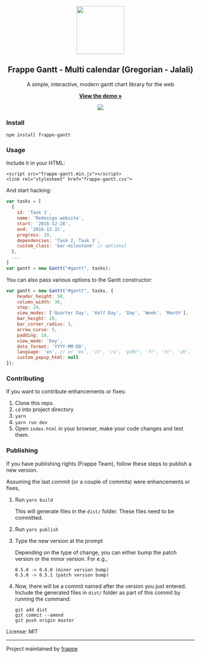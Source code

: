 <div align="center">
    <img src="https://github.com/frappe/design/blob/master/logos/logo-2019/frappe-gantt-logo.png" height="128">
    <h2>Frappe Gantt - Multi calendar (Gregorian - Jalali) </h2>
    <p align="center">
        <p>A simple, interactive, modern gantt chart library for the web</p>
        <a href="https://frappe.github.io/gantt">
            <b>View the demo »</b>
        </a>
    </p>
</div>

<p align="center">
    <a href="https://frappe.github.io/gantt">
        <img src="https://cloud.githubusercontent.com/assets/9355208/21537921/4a38b194-cdbd-11e6-8110-e0da19678a6d.png">
    </a>
</p>

### Install
```
npm install frappe-gantt
```

### Usage
Include it in your HTML:
```
<script src="frappe-gantt.min.js"></script>
<link rel="stylesheet" href="frappe-gantt.css">
```

And start hacking:
```js
var tasks = [
  {
    id: 'Task 1',
    name: 'Redesign website',
    start: '2016-12-28',
    end: '2016-12-31',
    progress: 20,
    dependencies: 'Task 2, Task 3',
    custom_class: 'bar-milestone' // optional
  },
  ...
]
var gantt = new Gantt("#gantt", tasks);
```

You can also pass various options to the Gantt constructor:
```js
var gantt = new Gantt("#gantt", tasks, {
    header_height: 50,
    column_width: 30,
    step: 24,
    view_modes: ['Quarter Day', 'Half Day', 'Day', 'Week', 'Month'],
    bar_height: 20,
    bar_corner_radius: 3,
    arrow_curve: 5,
    padding: 18,
    view_mode: 'Day',
    date_format: 'YYYY-MM-DD',
    language: 'en', // or 'es', 'it', 'ru', 'ptBr', 'fr', 'tr', 'zh', 'de', 'hu'
    custom_popup_html: null
});
```

### Contributing
If you want to contribute enhancements or fixes:

1. Clone this repo.
2. `cd` into project directory
3. `yarn`
4. `yarn run dev`
5. Open `index.html` in your browser, make your code changes and test them.

### Publishing
If you have publishing rights (Frappe Team), follow these steps to publish a new version.

Assuming the last commit (or a couple of commits) were enhancements or fixes,

1. Run `yarn build`

   This will generate files in the `dist/` folder. These files need to be committed.
1. Run `yarn publish`
1. Type the new version at the prompt

   Depending on the type of change, you can either bump the patch version or the minor version.
   For e.g.,
   ```
   0.5.0 -> 0.6.0 (minor version bump)
   0.5.0 -> 0.5.1 (patch version bump)
   ```
1. Now, there will be a commit named after the version you just entered. Include the generated files in `dist/` folder as part of this commit by running the command:
   ```
   git add dist
   git commit --amend
   git push origin master
   ```

License: MIT

------------------
Project maintained by [frappe](https://github.com/frappe)
